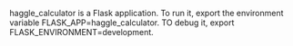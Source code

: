 haggle_calculator is a Flask application.
To run it, export the environment variable FLASK_APP=haggle_calculator.
TO debug it, export FLASK_ENVIRONMENT=development.
